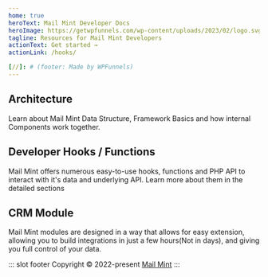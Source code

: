 ```yaml
---
home: true
heroText: Mail Mint Developer Docs
heroImage: https://getwpfunnels.com/wp-content/uploads/2023/02/logo.svg
tagline: Resources for Mail Mint Developers
actionText: Get started →
actionLink: /hooks/

[//]: # (footer: Made by WPFunnels)
---
```


<div class="features">
  <div class="feature">
    <h2>Architecture</h2>
    <p>Learn about Mail Mint Data Structure, Framework Basics and how internal Components work together.</p>
  </div>
  <div class="feature">
    <h2>Developer Hooks / Functions</h2>
    <p>Mail Mint offers numerous easy-to-use hooks, functions and PHP API to interact with it's data and underlying API. Learn more about them in the detailed sections</p>
  </div>
  <div class="feature">
    <h2>CRM Module</h2>
    <p>Mail Mint modules are designed in a way that allows for easy extension, allowing you to build integrations in just a few hours(Not in days), and giving you full control of your data.</p>
  </div>
</div>

::: slot footer
Copyright © 2022-present [Mail Mint](https://getwpfunnels.com/docs/mail-mint/)
:::